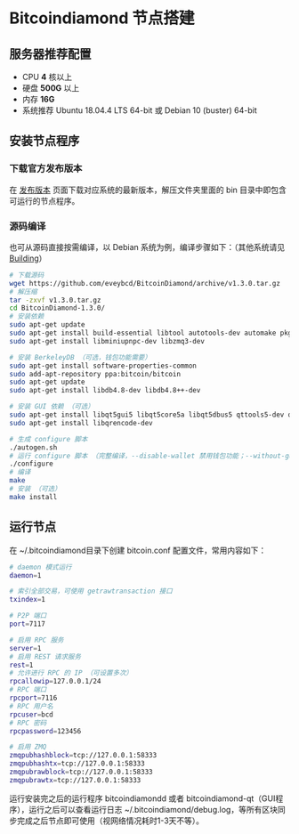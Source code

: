 # Bitcoindiamond 节点搭建

## 服务器推荐配置

- CPU **4** 核以上
- 硬盘 **500G** 以上
- 内存 **16G** 
- 系统推荐 Ubuntu 18.04.4 LTS 64-bit 或 Debian 10 (buster) 64-bit

## 安装节点程序

### 下载官方发布版本

在 [发布版本](https://github.com/eveybcd/BitcoinDiamond/releases) 页面下载对应系统的最新版本，解压文件夹里面的 bin 目录中即包含可运行的节点程序。

### 源码编译

也可从源码直接按需编译，以 Debian 系统为例，编译步骤如下：（其他系统请见 [Building](https://github.com/eveybcd/BitcoinDiamond/tree/master/doc#building)）

```bash
# 下载源码
wget https://github.com/eveybcd/BitcoinDiamond/archive/v1.3.0.tar.gz
# 解压缩
tar -zxvf v1.3.0.tar.gz
cd BitcoinDiamond-1.3.0/
# 安装依赖
sudo apt-get update
sudo apt-get install build-essential libtool autotools-dev automake pkg-config libssl-dev libevent-dev bsdmainutils python3 libboost-system-dev libboost-filesystem-dev libboost-chrono-dev libboost-test-dev libboost-thread-dev
sudo apt-get install libminiupnpc-dev libzmq3-dev

# 安装 BerkeleyDB （可选，钱包功能需要）
sudo apt-get install software-properties-common
sudo add-apt-repository ppa:bitcoin/bitcoin
sudo apt-get update
sudo apt-get install libdb4.8-dev libdb4.8++-dev

# 安装 GUI 依赖 （可选）
sudo apt-get install libqt5gui5 libqt5core5a libqt5dbus5 qttools5-dev qttools5-dev-tools libprotobuf-dev protobuf-compiler
sudo apt-get install libqrencode-dev

# 生成 configure 脚本
./autogen.sh
# 运行 configure 脚本 （完整编译，--disable-wallet 禁用钱包功能；--without-gui 禁用 GUI）
./configure
# 编译
make
# 安装 （可选）
make install
```

## 运行节点

在 ~/.bitcoindiamond目录下创建 bitcoin.conf 配置文件，常用内容如下：

```bash
# daemon 模式运行
daemon=1

# 索引全部交易，可使用 getrawtransaction 接口
txindex=1

# P2P 端口
port=7117

# 启用 RPC 服务
server=1
# 启用 REST 请求服务
rest=1
# 允许进行 RPC 的 IP （可设置多次）
rpcallowip=127.0.0.1/24
# RPC 端口
rpcport=7116
# RPC 用户名
rpcuser=bcd
# RPC 密码
rpcpassword=123456

# 启用 ZMQ 
zmqpubhashblock=tcp://127.0.0.1:58333
zmqpubhashtx=tcp://127.0.0.1:58333
zmqpubrawblock=tcp://127.0.0.1:58333
zmqpubrawtx=tcp://127.0.0.1:58333
```

运行安装完之后的运行程序 bitcoindiamondd 或者 bitcoindiamond-qt（GUI程序），运行之后可以查看运行日志 ~/.bitcoindiamond/debug.log，等所有区块同步完成之后节点即可使用（视网络情况耗时1-3天不等）。